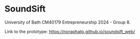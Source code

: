# SoundSift

University of Bath CM40179 Entrepreneurship 2024 - Group 8.

Link to the prototype: https://noraphatp.github.io/soundsift_web/
